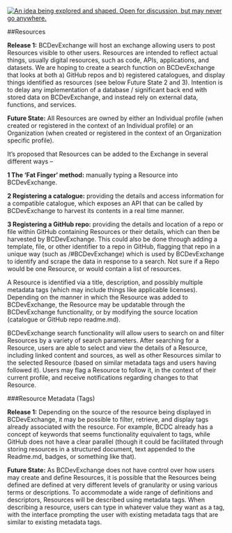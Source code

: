 <a rel="research" href="https://github.com/BCDevExchange/docs/wiki/Project-States"><img alt="An idea being explored and shaped. Open for discussion, but may never go anywhere." style="border-width:0" src="https://img.shields.io/badge/BCDevExchange-Research-red.svg" title="An idea being explored and shaped. Open for discussion, but may never go anywhere." /></a>

##Resources

**Release 1:** BCDevExchange will host an exchange allowing users to post Resources visible to other users. Resources are intended to reflect actual things, usually digital resources, such as code, APIs, applications, and datasets. We are hoping to create a search function on BCDevExchange that looks at both a) GitHub repos and b) registered catalogues, and display things identified as resources (see below Future State 2 and 3). Intention is to delay any implementation of a database / significant back end with stored data on BCDevExchange, and instead rely on external data, functions, and services.
  
**Future State:** All Resources are owned by either an Individual profile (when created or registered in the context of an Individual profile) or an Organization (when created or registered in the context of an Organization specific profile). 

It’s proposed that Resources can be added to the Exchange in several different ways – 

**1 The ‘Fat Finger’ method:** manually typing a Resource into BCDevExchange. 

**2 Registering a catalogue:** providing the details and access information for a compatible catalogue, which exposes an API that can be called by BCDevExchange to harvest its contents in a real time manner. 

**3 Registering a GitHub repo:** providing the details and location of a repo or file within GitHub containing Resources or their details, which can then be harvested by BCDevExchange. This could also be done through adding a template, file, or other identifier to a repo in GitHub, flagging that repo in a unique way (such as /#BCDevExchange) which is used by BCDevExchange to identify and scrape the data in response to a search. Not sure if a Repo would be one Resource, or would contain a list of resources. 

A Resource is identified via a title, description, and possibly multiple metadata tags (which may include things like applicable licenses). Depending on the manner in which the Resource was added to BCDevExchange, the Resource may be updatable through the BCDevExchange functionality, or by modifying the source location (catalogue or GitHub repo readme.md). 

BCDevExchange search functionality will allow users to search on and filter Resources by a variety of search parameters. After searching for a Resource, users are able to select and view the details of a Resource, including linked content and sources, as well as other Resources similar to the selected Resource (based on similar metadata tags and users having followed it). Users may flag a Resource to follow it, in the context of their current profile, and receive notifications regarding changes to that Resource. 

###Resource Metadata (Tags)

**Release 1:** Depending on the source of the resource being displayed in BCDevExchange, it may be possible to filter, retrieve, and display tags already associated with the resource. For example, BCDC already has a concept of keywords that seems functionality equivalent to tags, while GitHub does not have a clear parallel (though it could be facilitated through storing resources in a structured document, text appended to the Readme.md, badges, or something like that).  

**Future State:** As BCDevExchange does not have control over how users may create and define Resources, it is possible that the Resources being defined are defined at very different levels of granularity or using various terms or descriptions. To accommodate a wide range of definitions and descriptors, Resources will be described using metadata tags. When describing a resource, users can type in whatever value they want as a tag, with the interface prompting the user with existing metadata tags that are similar to existing metadata tags.
